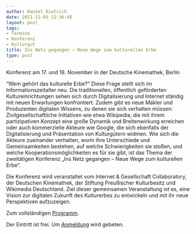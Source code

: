 ```yaml
---
author: Daniel Dietrich
date: 2011-11-03 12:36:48
layout: post
tags:
- Termine
- Konferenz
- Kulturgut
title: Ins Netz gegangen – Neue Wege zum kulturellen Erbe
type: post
---
```


Konferenz am 17. und 18. November in der Deutsche Kinemathek, Berlin

“Wem gehört das kulturelle Erbe?“ Diese Frage stellt sich im Informationszeitalter neu. Die traditionellen, öffentlich geförderten Kultureinrichtungen sehen sich durch Digitalisierung und Internet ständig mit neuen Erwartungen konfrontiert. Zudem gibt es neue Makler und Produzenten digitalen Wissens, zu denen sie sich verhalten müssen: Zivilgesellschaftliche Initiativen wie etwa Wikipedia, die mit ihrem partizipativen Konzept eine große Dynamik und Breitenwirkung erreichen oder auch kommerzielle Akteure wie Google, die sich ebenfalls der Digitalisierung und Präsentation von Kulturgütern widmen. Wie sich die Akteure zueinander verhalten, worin ihre Unterschiede und Gemeinsamkeiten bestehen, auf welche Schwierigkeiten sie stoßen, und welche Kooperationsmöglichkeiten es für sie gibt, ist das Thema der zweitätigen Konferenz „Ins Netz gegangen – Neue Wege zum kulturellen Erbe“.

Die Konferenz wird veranstaltet vom Internet & Gesellschaft Collaboratory, der Deutschen Kinemathek, der Stiftung Preußischer Kulturbesitz und Wikimedia Deutschland. Ziel dieser gemeinsamen Veranstaltung ist es, eine Vision zur digitalen Zukunft des Kulturerbes zu entwickeln und mit ihr neue Perspektiven aufzuzeigen.

Zum vollständigen [Programm](http://ins-netz-gegangen.org/?page_id=2).

Der Eintritt ist frei. Um [Anmeldung](http://ins-netz-gegangen.org/?page_id=10) wird gebeten.